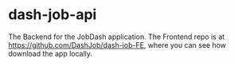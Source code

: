 # dash-job-api
The Backend for the JobDash application. The Frontend repo is at https://github.com/DashJob/dash-job-FE, where you can see how download the app locally. 
